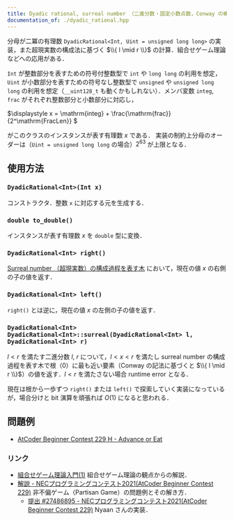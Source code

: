 ```yaml
---
title: Dyadic rational, surreal number （二進分数・固定小数点数，Conway の構成）
documentation_of: ./dyadic_rational.hpp
---
```


分母が二冪の有理数 `DyadicRational<Int, Uint = unsigned long long>` の実装，また超現実数の構成法に基づく $\\{ l \mid r \\}$ の計算．組合せゲーム理論などへの応用がある．

`Int` が整数部分を表すための符号付整数型で `int` や `long long` の利用を想定，`Uint` が小数部分を表すための符号なし整数型で `unsigned` や `unsigned long long` の利用を想定（`__uint128_t` も動くかもしれない）．メンバ変数 `integ`, `frac` がそれぞれ整数部分と小数部分に対応し，

$\displaystyle
x = \mathrm{integ} + \frac{\mathrm{frac}}{2^\mathrm{FracLen}}
$

がこのクラスのインスタンスが表す有理数 $x$ である．
実装の制約上分母のオーダーは（`Uint = unsigned long long` の場合）$2^{63}$ が上限となる．

## 使用方法

### `DyadicRational<Int>(Int x)`

コンストラクタ．整数 `x` に対応する元を生成する．

### `double to_double()`

インスタンスが表す有理数 $x$ を `double` 型に変換．

### `DyadicRational<Int> right()`

[Surreal number （超現実数）の構成過程を表す木](https://en.wikipedia.org/wiki/Surreal_number#/media/File:Surreal_number_tree.svg) において，現在の値 $x$ の右側の子の値を返す．

### `DyadicRational<Int> left()`

`right()` とは逆に，現在の値 $x$ の左側の子の値を返す．

### `DyadicRational<Int> DyadicRational<Int>::surreal(DyadicRational<Int> l, DyadicRational<Int> r)`

$l < r$ を満たす二進分数 $l$, $r$ について，$l < x < r$ を満たし surreal number の構成過程を表す木で根（$0$）に最も近い要素（Conway の記法に基づくと $\\{ l \mid r \\}$）の値を返す．$l < r$ を満たさない場合 runtime error となる．

現在は根から一歩ずつ `right()` または `left()` で探索していく実装になっているが，場合分けと bit 演算を頑張れば $O(1)$ になると思われる．

## 問題例

- [AtCoder Beginner Contest 229 H - Advance or Eat](https://atcoder.jp/contests/abc229/tasks/abc229_h)

### リンク

- [組合せゲーム理論入門(1)](http://www.ivis.co.jp/text/20111102.pdf) 組合せゲーム理論の観点からの解説．
- [解説 - NECプログラミングコンテスト2021(AtCoder Beginner Contest 229)](https://atcoder.jp/contests/abc229/editorial/2977) 非不偏ゲーム（Partisan Game）の問題例とその解き方．
  - [提出 #27486895 - NECプログラミングコンテスト2021(AtCoder Beginner Contest 229)](https://atcoder.jp/contests/abc229/submissions/27486895) Nyaan さんの実装．
